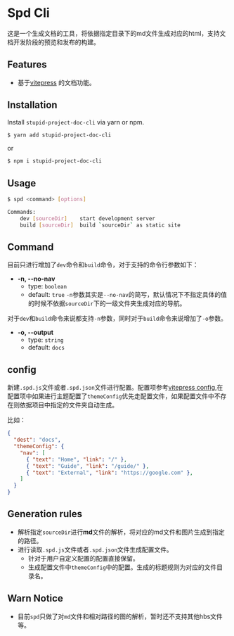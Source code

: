 # Spd Cli

这是一个生成文档的工具，将依据指定目录下的md文件生成对应的html，支持文档开发阶段的预览和发布的构建。

## Features

- 基于[vitepress](https://vitepress.vuejs.org/) 的文档功能。

## Installation

Install `stupid-project-doc-cli` via yarn or npm.

```bash
$ yarn add stupid-project-doc-cli
```

or

```bash
$ npm i stupid-project-doc-cli
```

## Usage
```bash
$ spd <command> [options]

Commands:
	dev [sourceDir]    start development server
	build [sourceDir]  build `sourceDir` as static site 
```

## Command

目前只进行增加了`dev`命令和`build`命令，对于支持的命令行参数如下：

- **-n, --no-nav**
  - type: `boolean`
  - default: `true`
`-n`参数其实是`--no-nav`的简写，默认情况下不指定具体的值的时候不依据`sourceDir`下的一级文件夹生成对应的导航。

对于`dev`和`build`命令来说都支持`-n`参数，同时对于`build`命令来说增加了`-o`参数。
- **-o, --output <dest>**
  - type: `string`
  - default: `docs`
## config

新建`.spd.js`文件或者`.spd.json`文件进行配置。配置项参考[vitepress config](https://vitepress.vuejs.org/zh/config/),在配置项中如果进行主题配置了`themeConfig`优先走配置文件，如果配置文件中不存在则依据项目中指定的文件夹自动生成。

比如：

```json
{
  "dest": "docs",
  "themeConfig": {
    "nav": [
      { "text": "Home", "link": "/" },
      { "text": "Guide", "link": "/guide/" },
      { "text": "External", "link": "https://google.com" },
    ]
  }
}
```

## Generation rules

- 解析指定`sourceDir`进行**md**文件的解析，将对应的md文件和图片生成到指定的路径。
- 进行读取`.spd.js`文件或者`.spd.json`文件生成配置文件。
  - 针对于用户自定义配置的配置直接保留。
  - 生成配置文件中`themeConfig`中的配置。生成的标题规则为对应的文件目录名。

## Warn Notice

- 目前`spd`只做了对`md`文件和相对路径的图的解析，暂时还不支持其他hbs文件等。